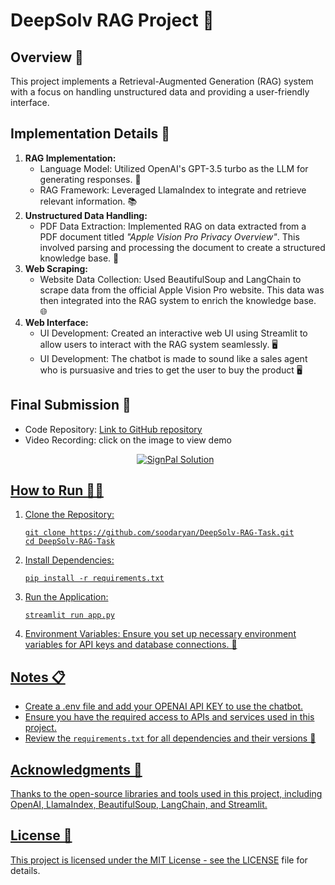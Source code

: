<!DOCTYPE html>
<html lang="en">
<head>
    <meta charset="UTF-8">
    <meta name="viewport" content="width=device-width, initial-scale=1.0">
</head>
<body>
    <h1>DeepSolv RAG Project 🚀</h1>
    <h2>Overview 📝</h2>
    <p>This project implements a Retrieval-Augmented Generation (RAG) system with a focus on handling unstructured data and providing a user-friendly interface.</p>
    <h2>Implementation Details 🔧</h2>
    <ol>
        <li><strong>RAG Implementation:</strong>
            <ul>
                <li>Language Model: Utilized OpenAI's GPT-3.5 turbo as the LLM for generating responses. 🤖</li>
                <li>RAG Framework: Leveraged LlamaIndex to integrate and retrieve relevant information. 📚</li>
            </ul>
        </li>
        <li><strong>Unstructured Data Handling:</strong>
            <ul>
                <li>PDF Data Extraction: Implemented RAG on data extracted from a PDF document titled <em>"Apple Vision Pro Privacy Overview"</em>. This involved parsing and processing the document to create a structured knowledge base. 📄</li>
            </ul>
        </li>
        <li><strong>Web Scraping:</strong>
            <ul>
                <li>Website Data Collection: Used BeautifulSoup and LangChain to scrape data from the official Apple Vision Pro website. This data was then integrated into the RAG system to enrich the knowledge base. 🌐</li>
            </ul>
        </li>
        <li><strong>Web Interface:</strong>
            <ul>
                <li>UI Development: Created an interactive web UI using Streamlit to allow users to interact with the RAG system seamlessly. 🖥️</li>
                <li>UI Development: The chatbot is made to sound like a sales agent who is pursuasive and tries to get the user to buy the product 🖥️</li>
            </ul>
        </li>
    </ol>
    <h2>Final Submission 🎯</h2>
    <ul>
        <li>Code Repository: <a href="https://github.com/soodaryan/DeepSolv-RAG-Task">Link to GitHub repository</a></li>
        <li>Video Recording: click on the image to view demo
<!--         [![Watch the video](images/Screenshot 2024-08-31 at 8.33.34 PM.png)](https://raw.githubusercontent.com/yourusername/yourrepository/main/assets/video.mp4) -->
            <a href = "https://drive.google.com/file/d/1mh2Uk5sNHmLXRD38QyjsIWVQfJADKGcN/view?usp=sharing">
                <p align="center">
                <img src="images/Screenshot 2024-08-31 at 8.33.34 PM.png" alt="SignPal Solution" />
            </p>
    </li>
    </ul>
    <h2>How to Run 🏃‍♂️</h2>
    <ol>
        <li>Clone the Repository:
            <pre><code>git clone https://github.com/soodaryan/DeepSolv-RAG-Task.git
cd DeepSolv-RAG-Task</code></pre>
        </li>
        <li>Install Dependencies:
            <pre><code>pip install -r requirements.txt</code></pre>
        </li>
        <li>Run the Application:
            <pre><code>streamlit run app.py</code></pre>
        </li>
        <li>Environment Variables: Ensure you set up necessary environment variables for API keys and database connections. 🔑</li>
    </ol>
    <h2>Notes 📋</h2>
     <ul>
        <li>Create a .env file and add your OPENAI API KEY to use the chatbot.</li>
        <li>Ensure you have the required access to APIs and services used in this project.</li>
        <li>Review the <code>requirements.txt</code> for all dependencies and their versions 📜</li>
    </ul>
    <h2>Acknowledgments 🙏</h2>
    <p>Thanks to the open-source libraries and tools used in this project, including OpenAI, LlamaIndex, BeautifulSoup, LangChain, and Streamlit.</p>
    <h2>License 📜</h2>
    <p>This project is licensed under the MIT License - see the <a href="LICENSE">LICENSE</a> file for details.</p>
</body>
</html>
